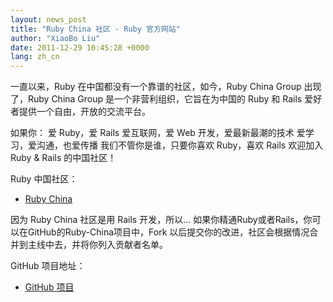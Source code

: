 ```yaml
---
layout: news_post
title: "Ruby China 社区 - Ruby 官方网站"
author: "XiaoBo Liu"
date: 2011-12-29 10:45:28 +0000
lang: zh_cn
---
```


一直以来，Ruby 在中国都没有一个靠谱的社区，如今，Ruby China Group 出现了，Ruby China Group
是一个非营利组织，它旨在为中国的 Ruby 和 Rails 爱好者提供一个自由，开放的交流平台。

如果你： 爱 Ruby，爱 Rails 爱互联网，爱 Web 开发，爱最新最潮的技术 爱学习，爱沟通，也爱传播 我们不管你是谁，只要你喜欢
Ruby，喜欢 Rails 欢迎加入 Ruby &amp; Rails 的中国社区！

Ruby 中国社区：

* [Ruby China][1]

因为 Ruby China 社区是用 Rails 开发，所以...
如果你精通Ruby或者Rails，你可以在GitHub的Ruby-China项目中，Fork
以后提交你的改进，社区会根据情况合并到主线中去，并将你列入贡献者名单。

GitHub 项目地址：

* [GitHub 项目][2]



[1]: https://ruby-china.org
[2]: https://github.com/ruby-china/homeland
